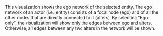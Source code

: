 
This visualization shows the ego network of the selected entity. The ego network of an actor (i.e., entity) consists of a focal node (ego) and of all the other nodes that are directly connected to it (alters).
By selecting "Ego only", the visualization will show only the edges between ego and alters. Otherwise, all edges between any two alters in the network will be shown.
